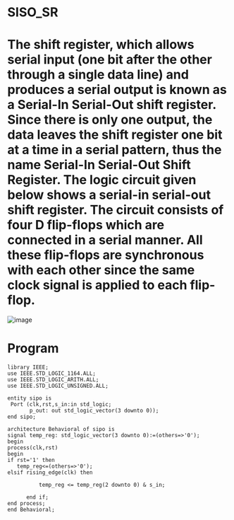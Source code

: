 # SISO_SR
# The shift register, which allows serial input (one bit after the other through a single data line) and produces a serial output is known as a Serial-In Serial-Out shift register. Since there is only one output, the data leaves the shift register one bit at a time in a serial pattern, thus the name Serial-In Serial-Out Shift Register. The logic circuit given below shows a serial-in serial-out shift register. The circuit consists of four D flip-flops which are connected in a serial manner. All these flip-flops are synchronous with each other since the same clock signal is applied to each flip-flop. 
![image](https://github.com/RESMIRNAIR/SISO_SR/assets/154305926/778bf654-f276-4c56-ab9b-33de0e21eac9)
# Program
~~~
library IEEE;
use IEEE.STD_LOGIC_1164.ALL;
use IEEE.STD_LOGIC_ARITH.ALL;
use IEEE.STD_LOGIC_UNSIGNED.ALL;

entity sipo is
 Port (clk,rst,s_in:in std_logic; 
       p_out: out std_logic_vector(3 downto 0));
end sipo;

architecture Behavioral of sipo is
signal temp_reg: std_logic_vector(3 downto 0):=(others=>'0');
begin
process(clk,rst)
begin
if rst='1' then 
   temp_reg<=(others=>'0');
elsif rising_edge(clk) then 

          temp_reg <= temp_reg(2 downto 0) & s_in;

      end if;
end process;
end Behavioral;
~~~
